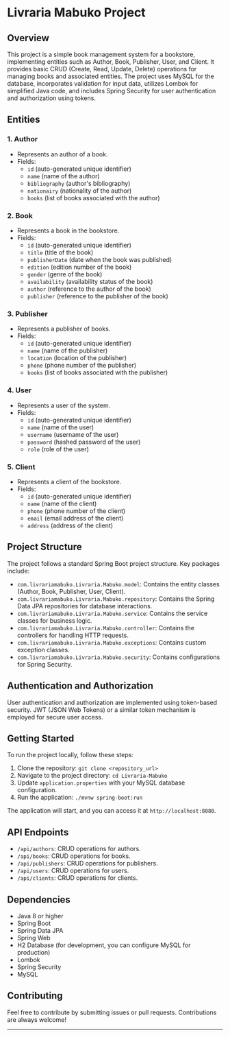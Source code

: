 
# Livraria Mabuko Project

## Overview

This project is a simple book management system for a bookstore, implementing entities such as Author, Book, Publisher, User, and Client. It provides basic CRUD (Create, Read, Update, Delete) operations for managing books and associated entities. The project uses MySQL for the database, incorporates validation for input data, utilizes Lombok for simplified Java code, and includes Spring Security for user authentication and authorization using tokens.

## Entities

### 1. Author

- Represents an author of a book.
- Fields:
  - `id` (auto-generated unique identifier)
  - `name` (name of the author)
  - `bibliography` (author's bibliography)
  - `nationairy` (nationality of the author)
  - `books` (list of books associated with the author)

### 2. Book

- Represents a book in the bookstore.
- Fields:
  - `id` (auto-generated unique identifier)
  - `title` (title of the book)
  - `publisherDate` (date when the book was published)
  - `edition` (edition number of the book)
  - `gender` (genre of the book)
  - `availability` (availability status of the book)
  - `author` (reference to the author of the book)
  - `publisher` (reference to the publisher of the book)

### 3. Publisher

- Represents a publisher of books.
- Fields:
  - `id` (auto-generated unique identifier)
  - `name` (name of the publisher)
  - `location` (location of the publisher)
  - `phone` (phone number of the publisher)
  - `books` (list of books associated with the publisher)

### 4. User

- Represents a user of the system.
- Fields:
  - `id` (auto-generated unique identifier)
  - `name` (name of the user)
  - `username` (username of the user)
  - `password` (hashed password of the user)
  - `role` (role of the user)

### 5. Client

- Represents a client of the bookstore.
- Fields:
  - `id` (auto-generated unique identifier)
  - `name` (name of the client)
  - `phone` (phone number of the client)
  - `email` (email address of the client)
  - `address` (address of the client)

## Project Structure

The project follows a standard Spring Boot project structure. Key packages include:

- `com.livrariamabuko.Livraria.Mabuko.model`: Contains the entity classes (Author, Book, Publisher, User, Client).
- `com.livrariamabuko.Livraria.Mabuko.repository`: Contains the Spring Data JPA repositories for database interactions.
- `com.livrariamabuko.Livraria.Mabuko.service`: Contains the service classes for business logic.
- `com.livrariamabuko.Livraria.Mabuko.controller`: Contains the controllers for handling HTTP requests.
- `com.livrariamabuko.Livraria.Mabuko.exceptions`: Contains custom exception classes.
- `com.livrariamabuko.Livraria.Mabuko.security`: Contains configurations for Spring Security.

## Authentication and Authorization

User authentication and authorization are implemented using token-based security. JWT (JSON Web Tokens) or a similar token mechanism is employed for secure user access.

## Getting Started

To run the project locally, follow these steps:

1. Clone the repository: `git clone <repository_url>`
2. Navigate to the project directory: `cd Livraria-Mabuko`
3. Update `application.properties` with your MySQL database configuration.
4. Run the application: `./mvnw spring-boot:run`

The application will start, and you can access it at `http://localhost:8080`.

## API Endpoints

- `/api/authors`: CRUD operations for authors.
- `/api/books`: CRUD operations for books.
- `/api/publishers`: CRUD operations for publishers.
- `/api/users`: CRUD operations for users.
- `/api/clients`: CRUD operations for clients.

## Dependencies

- Java 8 or higher
- Spring Boot
- Spring Data JPA
- Spring Web
- H2 Database (for development, you can configure MySQL for production)
- Lombok
- Spring Security
- MySQL

## Contributing

Feel free to contribute by submitting issues or pull requests. Contributions are always welcome!


---
